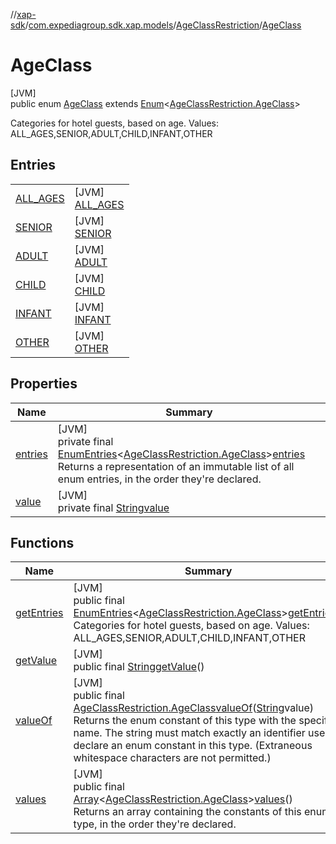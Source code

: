 //[xap-sdk](../../../../index.md)/[com.expediagroup.sdk.xap.models](../../index.md)/[AgeClassRestriction](../index.md)/[AgeClass](index.md)

# AgeClass

[JVM]\
public enum [AgeClass](index.md) extends [Enum](https://docs.oracle.com/javase/8/docs/api/java/lang/Enum.html)&lt;[AgeClassRestriction.AgeClass](index.md)&gt;

Categories for hotel guests, based on age. Values: ALL_AGES,SENIOR,ADULT,CHILD,INFANT,OTHER

## Entries

| | |
|---|---|
| [ALL_AGES](-a-l-l_-a-g-e-s/index.md) | [JVM]<br>[ALL_AGES](-a-l-l_-a-g-e-s/index.md) |
| [SENIOR](-s-e-n-i-o-r/index.md) | [JVM]<br>[SENIOR](-s-e-n-i-o-r/index.md) |
| [ADULT](-a-d-u-l-t/index.md) | [JVM]<br>[ADULT](-a-d-u-l-t/index.md) |
| [CHILD](-c-h-i-l-d/index.md) | [JVM]<br>[CHILD](-c-h-i-l-d/index.md) |
| [INFANT](-i-n-f-a-n-t/index.md) | [JVM]<br>[INFANT](-i-n-f-a-n-t/index.md) |
| [OTHER](-o-t-h-e-r/index.md) | [JVM]<br>[OTHER](-o-t-h-e-r/index.md) |

## Properties

| Name | Summary |
|---|---|
| [entries](index.md#1752779092%2FProperties%2F699445674) | [JVM]<br>private final [EnumEntries](https://kotlinlang.org/api/latest/jvm/stdlib/kotlin.enums/-enum-entries/index.html)&lt;[AgeClassRestriction.AgeClass](index.md)&gt;[entries](index.md#1752779092%2FProperties%2F699445674)<br>Returns a representation of an immutable list of all enum entries, in the order they're declared. |
| [value](index.md#-1213159085%2FProperties%2F699445674) | [JVM]<br>private final [String](https://docs.oracle.com/javase/8/docs/api/java/lang/String.html)[value](index.md#-1213159085%2FProperties%2F699445674) |

## Functions

| Name | Summary |
|---|---|
| [getEntries](get-entries.md) | [JVM]<br>public final [EnumEntries](https://kotlinlang.org/api/latest/jvm/stdlib/kotlin.enums/-enum-entries/index.html)&lt;[AgeClassRestriction.AgeClass](index.md)&gt;[getEntries](get-entries.md)()<br>Categories for hotel guests, based on age. Values: ALL_AGES,SENIOR,ADULT,CHILD,INFANT,OTHER |
| [getValue](get-value.md) | [JVM]<br>public final [String](https://docs.oracle.com/javase/8/docs/api/java/lang/String.html)[getValue](get-value.md)() |
| [valueOf](value-of.md) | [JVM]<br>public final [AgeClassRestriction.AgeClass](index.md)[valueOf](value-of.md)([String](https://docs.oracle.com/javase/8/docs/api/java/lang/String.html)value)<br>Returns the enum constant of this type with the specified name. The string must match exactly an identifier used to declare an enum constant in this type. (Extraneous whitespace characters are not permitted.) |
| [values](values.md) | [JVM]<br>public final [Array](https://kotlinlang.org/api/latest/jvm/stdlib/kotlin/-array/index.html)&lt;[AgeClassRestriction.AgeClass](index.md)&gt;[values](values.md)()<br>Returns an array containing the constants of this enum type, in the order they're declared. |
